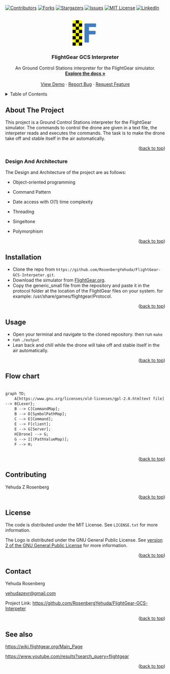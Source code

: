 <div id="top"></div>

[![Contributors][contributors-shield]][contributors-url]
[![Forks][forks-shield]][forks-url]
[![Stargazers][stars-shield]][stars-url]
[![Issues][issues-shield]][issues-url]
[![MIT License][license-shield]][license-url]
[![LinkedIn][linkedin-shield]][linkedin-url]




<!-- PROJECT LOGO -->
<br />
<div align="center">
    <img src="images/logo.png" alt="Logo" width="80" height="80">
  </a>

  <h3 align="center">FlightGear GCS Interpreter</h3>

  <p align="center">
    An Ground Control Stations interpreter for the FlightGear simulator.
    <br />
    <a href="https://github.com/RosenbergYehuda/FlightGear-GCS-Interpeter"><strong>Explore the docs »</strong></a>
    <br />
    <br />
    <a href="https://drive.google.com/file/d/19OLkWLgJxciY2vlvI5wWtiRhx2_WKOKG/view?usp=sharing">View Demo</a>
    ·
    <a href="https://github.com/RosenbergYehuda/FlightGear-GCS-Interpeter/issues">Report Bug</a>
    ·
    <a href="https://github.com/RosenbergYehuda/FlightGear-GCS-Interpeter/issues">Request Feature</a>
  </p>
</div>




<!-- TABLE OF CONTENTS -->
<details>
  <summary>Table of Contents</summary>
  <ol>
    <li>
      <a href="#about-the-project">About The Project</a>
      <ul>
        <li><a href="#design-and-architecture">Design And Architecture</a></li>
      </ul>
    </li>
    </li>
        <li><a href="#installation">Installation</a></li>
      </ul>
    </li>
    <li><a href="#usage">Usage</a></li>
    <li><a href="#flow-chart">Flow chart</a></li>
    <li><a href="#contributing">Contributing</a></li>
    <li><a href="#license">License</a></li>
    <li><a href="#contact">Contact</a></li>
    <li><a href="#see-also">See also</a></li>
  </ol>
</details>



<!-- ABOUT THE PROJECT -->
## About The Project

This project is a Ground Control Stations interpreter for the FlightGear simulator.
The commands to control the drone are given in a text file, the interpeter reads and executes the commands.
The task is to make the drone take off and stable itself in the air automatically.

<p align="right">(<a href="#top">back to top</a>)</p>


### Design And Architecture

The Design and Architecture of the project are as follows:

* Object-oriented programming

* Command Pattern

* Date access with O(1) time complexity  

* Threading

* Singeltone

* Polymorphism


<p align="right">(<a href="#top">back to top</a>)</p>

## Installation
- Clone the repo from 
`https://github.com/RosenbergYehuda/FlightGear-GCS-Interpeter.git`.
- Download the simulator from [FlightGear.org](http://home.flightgear.org/).
- Copy the generic_small file from the repository and paste it in the protocol folder at the location of the FlightGear files on your system. for example: /usr/share/games/flightgear/Protocol.


<p align="right">(<a href="#top">back to top</a>)</p>



<!-- USAGE EXAMPLES -->
## Usage
- Open your terminal and navigate to the cloned repository. then run `make`
- run `./output`
- Lean back and chill while the drone will take off and stable itself in the air automatically.


<p align="right">(<a href="#top">back to top</a>)</p>



<!-- FLOW CHART -->
## Flow chart
``` mermaid

graph TD;
    A[https://www.gnu.org/licenses/old-licenses/gpl-2.0.htmltext file] --> B{Lexer};
    B --> C[CommandMap];
    B --> D[SymbolPathMap];
    C --> E[Command];
    E --> F[client];
    E --> G[Server];
    H[Drone] --> G;
    G --> I[(PathValueMap)];
    F --> H;
    
 ```
    
<p align="right">(<a href="#top">back to top</a>)</p>



<!-- CONTRIBUTING -->
## Contributing

Yehuda Z Rosenberg


<p align="right">(<a href="#top">back to top</a>)</p>



<!-- LICENSE -->
## License

The code is distributed under the MIT License. See `LICENSE.txt` for more information.

The Logo is distributed under the GNU General Public License. 
See [version 2 of the GNU General Public License](https://www.gnu.org/licenses/old-licenses/gpl-2.0.html) for more information.

<p align="right">(<a href="#top">back to top</a>)</p>



<!-- CONTACT -->
## Contact

Yehuda Rosenberg

yehudazevr@gmail.com

Project Link: https://github.com/RosenbergYehuda/FlightGear-GCS-Interpeter


<p align="right">(<a href="#top">back to top</a>)</p>



<!-- See also -->
## See also

https://wiki.flightgear.org/Main_Page

https://www.youtube.com/results?search_query=flightgear


<p align="right">(<a href="#top">back to top</a>)</p>


<!-- MARKDOWN LINKS & IMAGES -->
<!-- https://www.markdownguide.org/basic-syntax/#reference-style-links -->
[contributors-shield]: https://img.shields.io/github/contributors/RosenbergYehuda/FlightGear-GCS-Interpeter.svg?style=for-the-badge
[contributors-url]: https://github.com/RosenbergYehuda/FlightGear-GCS-Interpeter/graphs/contributors
[forks-shield]: https://img.shields.io/github/forks/RosenbergYehuda/FlightGear-GCS-Interpeter.svg?style=for-the-badge
[forks-url]: https://github.com/RosenbergYehuda/FlightGear-GCS-Interpeter/network/members
[stars-shield]: https://img.shields.io/github/stars/RosenbergYehuda/FlightGear-GCS-Interpeter.svg?style=for-the-badge
[stars-url]: https://github.com/RosenbergYehuda/FlightGear-GCS-Interpeter/stargazers
[issues-shield]: https://img.shields.io/github/issues/RosenbergYehuda/FlightGear-GCS-Interpeter.svg?style=for-the-badge
[issues-url]: https://github.com/RosenbergYehuda/FlightGear-GCS-Interpeter/issues
[license-shield]: https://img.shields.io/github/license/RosenbergYehuda/FlightGear-GCS-Interpeter.svg?style=for-the-badge
[license-url]: https://github.com/RosenbergYehuda/FlightGear-GCS-Interpeter/blob/master/LICENSE.txt
[linkedin-shield]: https://img.shields.io/badge/-LinkedIn-black.svg?style=for-the-badge&logo=linkedin&colorB=555
[linkedin-url]: https://linkedin.com/in/yehuda-rosenberg-38835243 
